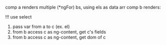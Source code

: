 comp a renders multiple (*ngFor) bs, using els as data arr
    <b>
        <c></c>
    </b>
comp b renders: 
    <div>
        <ng-content></ng-content>     !!! use select
    </div>

1. pass var from a to c (ex. el)
2. from b access c as ng-content, get c's fields 
3. from b access c as ng-content, get dom of c 